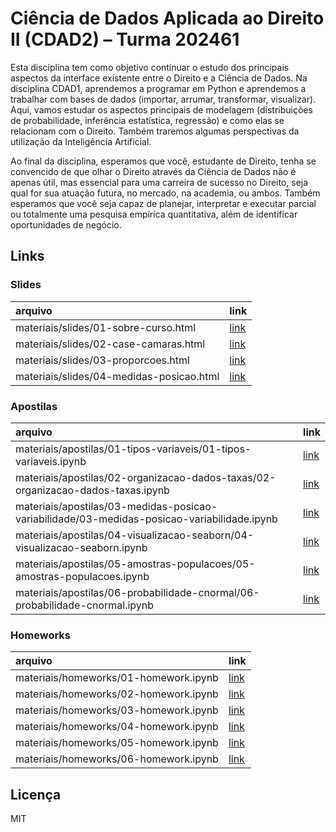 
# Ciência de Dados Aplicada ao Direito II (CDAD2) – Turma 202461

<!-- README.md is generated from README.Rmd. Please edit that file -->

Esta disciplina tem como objetivo continuar o estudo dos principais
aspectos da interface existente entre o Direito e a Ciência de Dados. Na
disciplina CDAD1, aprendemos a programar em Python e aprendemos a
trabalhar com bases de dados (importar, arrumar, transformar,
visualizar). Aqui, vamos estudar os aspectos principais de modelagem
(distribuições de probabilidade, inferência estatística, regressão) e
como elas se relacionam com o Direito. Também traremos algumas
perspectivas da utilização da Inteligência Artificial.

Ao final da disciplina, esperamos que você, estudante de Direito, tenha
se convencido de que olhar o Direito através da Ciência de Dados não é
apenas útil, mas essencial para uma carreira de sucesso no Direito, seja
qual for sua atuação futura, no mercado, na academia, ou ambos. Também
esperamos que você seja capaz de planejar, interpretar e executar
parcial ou totalmente uma pesquisa empírica quantitativa, além de
identificar oportunidades de negócio.

## Links

### Slides

| arquivo                                  | link                                                                                      |
|:-----------------------------------------|:------------------------------------------------------------------------------------------|
| materiais/slides/01-sobre-curso.html     | [link](https://jtrecenti.github.io/202461-cdad2/materiais/slides/01-sobre-curso.html)     |
| materiais/slides/02-case-camaras.html    | [link](https://jtrecenti.github.io/202461-cdad2/materiais/slides/02-case-camaras.html)    |
| materiais/slides/03-proporcoes.html      | [link](https://jtrecenti.github.io/202461-cdad2/materiais/slides/03-proporcoes.html)      |
| materiais/slides/04-medidas-posicao.html | [link](https://jtrecenti.github.io/202461-cdad2/materiais/slides/04-medidas-posicao.html) |

### Apostilas

| arquivo                                                                                     | link                                                                                                                                                    |
|:--------------------------------------------------------------------------------------------|:--------------------------------------------------------------------------------------------------------------------------------------------------------|
| materiais/apostilas/01-tipos-variaveis/01-tipos-variaveis.ipynb                             | [link](https://github.com/jtrecenti/202461-cdad2/tree/main/materiais/apostilas/01-tipos-variaveis/01-tipos-variaveis.ipynb)                             |
| materiais/apostilas/02-organizacao-dados-taxas/02-organizacao-dados-taxas.ipynb             | [link](https://github.com/jtrecenti/202461-cdad2/tree/main/materiais/apostilas/02-organizacao-dados-taxas/02-organizacao-dados-taxas.ipynb)             |
| materiais/apostilas/03-medidas-posicao-variabilidade/03-medidas-posicao-variabilidade.ipynb | [link](https://github.com/jtrecenti/202461-cdad2/tree/main/materiais/apostilas/03-medidas-posicao-variabilidade/03-medidas-posicao-variabilidade.ipynb) |
| materiais/apostilas/04-visualizacao-seaborn/04-visualizacao-seaborn.ipynb                   | [link](https://github.com/jtrecenti/202461-cdad2/tree/main/materiais/apostilas/04-visualizacao-seaborn/04-visualizacao-seaborn.ipynb)                   |
| materiais/apostilas/05-amostras-populacoes/05-amostras-populacoes.ipynb                     | [link](https://github.com/jtrecenti/202461-cdad2/tree/main/materiais/apostilas/05-amostras-populacoes/05-amostras-populacoes.ipynb)                     |
| materiais/apostilas/06-probabilidade-cnormal/06-probabilidade-cnormal.ipynb                 | [link](https://github.com/jtrecenti/202461-cdad2/tree/main/materiais/apostilas/06-probabilidade-cnormal/06-probabilidade-cnormal.ipynb)                 |

### Homeworks

| arquivo                               | link                                                                                              |
|:--------------------------------------|:--------------------------------------------------------------------------------------------------|
| materiais/homeworks/01-homework.ipynb | [link](https://github.com/jtrecenti/202461-cdad2/tree/main/materiais/homeworks/01-homework.ipynb) |
| materiais/homeworks/02-homework.ipynb | [link](https://github.com/jtrecenti/202461-cdad2/tree/main/materiais/homeworks/02-homework.ipynb) |
| materiais/homeworks/03-homework.ipynb | [link](https://github.com/jtrecenti/202461-cdad2/tree/main/materiais/homeworks/03-homework.ipynb) |
| materiais/homeworks/04-homework.ipynb | [link](https://github.com/jtrecenti/202461-cdad2/tree/main/materiais/homeworks/04-homework.ipynb) |
| materiais/homeworks/05-homework.ipynb | [link](https://github.com/jtrecenti/202461-cdad2/tree/main/materiais/homeworks/05-homework.ipynb) |
| materiais/homeworks/06-homework.ipynb | [link](https://github.com/jtrecenti/202461-cdad2/tree/main/materiais/homeworks/06-homework.ipynb) |

## Licença

MIT

